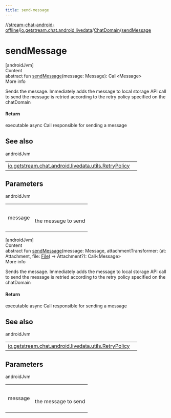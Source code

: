 ```yaml
---
title: send-message
---
```

//[stream-chat-android-offline](../../../index.md)/[io.getstream.chat.android.livedata](../index.md)/[ChatDomain](index.md)/[sendMessage](sendMessage.md)



# sendMessage  
[androidJvm]  
Content  
abstract fun [sendMessage](sendMessage.md)(message: Message): Call&lt;Message&gt;  
More info  


Sends the message. Immediately adds the message to local storage API call to send the message is retried according to the retry policy specified on the chatDomain



#### Return  


executable async Call responsible for sending a message



## See also  
  
androidJvm  
  
| | |
|---|---|
| <a name="io.getstream.chat.android.livedata/ChatDomain/sendMessage/#io.getstream.chat.android.client.models.Message/PointingToDeclaration/"></a>[io.getstream.chat.android.livedata.utils.RetryPolicy](../../io.getstream.chat.android.livedata.utils/RetryPolicy/index.md)| <a name="io.getstream.chat.android.livedata/ChatDomain/sendMessage/#io.getstream.chat.android.client.models.Message/PointingToDeclaration/"></a>|
  


## Parameters  
  
androidJvm  
  
| | |
|---|---|
| <a name="io.getstream.chat.android.livedata/ChatDomain/sendMessage/#io.getstream.chat.android.client.models.Message/PointingToDeclaration/"></a>message| <a name="io.getstream.chat.android.livedata/ChatDomain/sendMessage/#io.getstream.chat.android.client.models.Message/PointingToDeclaration/"></a><br/><br/>the message to send<br/><br/>|
  
  


[androidJvm]  
Content  
abstract fun [sendMessage](sendMessage.md)(message: Message, attachmentTransformer: (at: Attachment, file: [File](https://developer.android.com/reference/kotlin/java/io/File.html)) -&gt; Attachment?): Call&lt;Message&gt;  
More info  


Sends the message. Immediately adds the message to local storage API call to send the message is retried according to the retry policy specified on the chatDomain



#### Return  


executable async Call responsible for sending a message



## See also  
  
androidJvm  
  
| | |
|---|---|
| <a name="io.getstream.chat.android.livedata/ChatDomain/sendMessage/#io.getstream.chat.android.client.models.Message#kotlin.Function2[io.getstream.chat.android.client.models.Attachment,java.io.File,io.getstream.chat.android.client.models.Attachment]?/PointingToDeclaration/"></a>[io.getstream.chat.android.livedata.utils.RetryPolicy](../../io.getstream.chat.android.livedata.utils/RetryPolicy/index.md)| <a name="io.getstream.chat.android.livedata/ChatDomain/sendMessage/#io.getstream.chat.android.client.models.Message#kotlin.Function2[io.getstream.chat.android.client.models.Attachment,java.io.File,io.getstream.chat.android.client.models.Attachment]?/PointingToDeclaration/"></a>|
  


## Parameters  
  
androidJvm  
  
| | |
|---|---|
| <a name="io.getstream.chat.android.livedata/ChatDomain/sendMessage/#io.getstream.chat.android.client.models.Message#kotlin.Function2[io.getstream.chat.android.client.models.Attachment,java.io.File,io.getstream.chat.android.client.models.Attachment]?/PointingToDeclaration/"></a>message| <a name="io.getstream.chat.android.livedata/ChatDomain/sendMessage/#io.getstream.chat.android.client.models.Message#kotlin.Function2[io.getstream.chat.android.client.models.Attachment,java.io.File,io.getstream.chat.android.client.models.Attachment]?/PointingToDeclaration/"></a><br/><br/>the message to send<br/><br/>|
  
  



